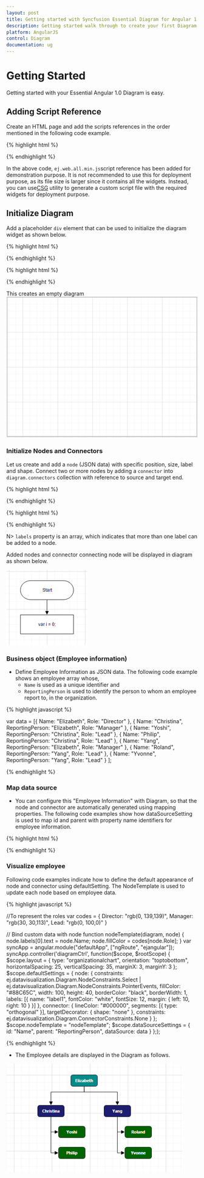 ```yaml
---
layout: post
title: Getting started with Syncfusion Essential Diagram for Angular 1.0
description: Getting started walk through to create your first Diagram and Organizational Chart Diagram.
platform: AngularJS
control: Diagram
documentation: ug
---
```


# Getting Started

Getting started with your Essential Angular 1.0 Diagram is easy.

## Adding Script Reference

Create an HTML page and add the scripts references in the order mentioned in the following code example.

{% highlight html %}

<!DOCTYPE html>
<html ng-app="defaultApp">

<head>
    <link rel="stylesheet" href="http://cdn.syncfusion.com/14.3.0.49/js/web/bootstrap-  theme/ej.web.all.min.css" />
    <script src="https://code.jquery.com/jquery-3.0.0.min.js"></script>
    <script src="http://cdn.syncfusion.com/js/assets/external/jsrender.min.js" type="text/javascript"></script>
    <script src="https://ajax.aspnetcdn.com/ajax/jquery.validate/1.14.0/jquery.validate.min.js"></script>
    <script src="https://code.angularjs.org/1.4.0-rc.2/angular.min.js"></script>
    <script src="http://cdn.syncfusion.com/14.3.0.49/js/web/ej.web.all.min.js" type="text/javascript"></script>
    <script src="http://js.syncfusion.com/demos/web/scripts/xljsondata.js" type="text/javascript"></script>
    <script src="https://code.angularjs.org/1.4.0-rc.2/angular-route.min.js"></script>
    <script src="http://cdn.syncfusion.com/14.3.0.49/js/common/ej.widget.angular.min.js"></script>
</head>

<body>
</body>

</html>

{% endhighlight %}

In the above code, `ej.web.all.min.js`script reference has been added for demonstration purpose. It is not recommended to use this for deployment purpose, as its file size is larger since it contains all the widgets. Instead, you can use[CSG](http://csg.syncfusion.com/# "") utility to generate a custom script file with the required widgets for deployment purpose.

## Initialize Diagram

Add a placeholder `div` element that can be used to initialize the diagram widget as shown below.

{% highlight html %}

<!DOCTYPE html>
<html ng-app="defaultApp">

<body ng-controller="diagramCtrl">
    <ej-diagram id="diagramCore" e-height="600px" e-width="100%"></ej-diagram>
</body>

</html>

{% endhighlight %}

{% highlight html %}

<!DOCTYPE html>
<html>

<body>
    <script>
        var syncApp = angular.module("defaultApp", ["ngRoute", "ejangular"]);
        syncApp.controller('diagramCtrl', function($scope, $rootScope) {});
    </script>
</body>
</html>

{% endhighlight %}

This creates an empty diagram
![](/angular-1/Diagram/Getting-Started_images/Getting-Started_img1.png)

### Initialize Nodes and Connectors

Let us create and add a `node` (JSON data) with specific position, size, label and shape. Connect two or more nodes by adding a `connector` into `diagram.connectors` collection with reference to source and target end.

{% highlight html %}

<!DOCTYPE html>
<html ng-app="defaultApp">

<body ng-controller="diagramCtrl">
    <ej-diagram id="diagramCore" e-height="600px" e-width="100%" e-nodes="nodes" e-connectors="connectors"></ej-diagram>
</body>

</html>

{% endhighlight %}

{% highlight html %}

<!DOCTYPE html>
<html>

<body>
    <script>
        var nodes = [{
                // Unique name for the node
                name: "Start",
                // Position of the node
                offsetX: 300,
                offsetY: 50,
                // Size of the node
                width: 140,
                height: 50,
                // Text(label) added to the node
                labels: [{
                    text: "Start"
                }],
                // Shape for the node
                type: "flow",
                shape: "terminator"
            },
            {
                name: "Init",
                offsetX: 300,
                offsetY: 140,
                width: 140,
                height: 50,
                labels: [{
                    text: "var i = 0;"
                }],
                type: "flow",
                shape: "process"
            }
        ];
        var connectors = [{
            // Unique name for the connector
            name: "connector1",
            // Source and Target node's name to which connector needs to be connected.
            sourceNode: "Start",
            targetNode: "Init",
            // An empty orthogonal segment
            segments: [{
                type: "orthogonal"
            }]
        }];
        var syncApp = angular.module("defaultApp", ["ngRoute", "ejangular"]);
        syncApp.controller('diagramCtrl', function($scope, $rootScope) {
            $scope.nodes = nodes;
            $scope.connectors = connectors;
        });
    </script>
</body>

</html>
{% endhighlight %}

N> `labels` property is an array, which indicates that more than one label can be added to a node.

Added nodes and connector connecting node will be displayed in diagram as shown below.

![](/angular-1/Diagram/Getting-Started_images/Getting-Started_img3.png)

### Business object (Employee information)

* Define Employee Information as JSON data. The following code example shows an employee array whose,
	* `Name` is used as a unique identifier and
	* `ReportingPerson` is used to identify the person to whom an employee report to, in the organization.

{% highlight javascript %}

var data = [{
        Name: "Elizabeth",
        Role: "Director"
    },
    {
        Name: "Christina",
        ReportingPerson: "Elizabeth",
        Role: "Manager"
    },
    {
        Name: "Yoshi",
        ReportingPerson: "Christina",
        Role: "Lead"
    },
    {
        Name: "Philip",
        ReportingPerson: "Christina",
        Role: "Lead"
    },
    {
        Name: "Yang",
        ReportingPerson: "Elizabeth",
        Role: "Manager"
    },
    {
        Name: "Roland",
        ReportingPerson: "Yang",
        Role: "Lead"
    },
    {
        Name: "Yvonne",
        ReportingPerson: "Yang",
        Role: "Lead"
    }
];

{% endhighlight %}

### Map data source

* You can configure this "Employee Information" with Diagram, so that the node and connector are automatically generated using mapping properties. The following code examples show how dataSourceSetting is used to map id and parent with property name identifiers for employee information.

{% highlight html %}

<ej-diagram id="diagram" e-height="450px"
                            e-layout-type="layout.type"
                            e-layout-orientation="layout.orientation"
                            e-layout-horizontalspacing="layout.horizontalSpacing"
                            e-layout-verticalspacing="layout.verticalSpacing"
                            e-layout-marginx="layout.marginX"
                            e-layout-marginy="layout.marginY"
                            e-nodetemplate="nodeTemplate"
                            e-datasourcesettings-datasource="dataSourceSettings.dataSource"
                            e-datasourcesettings-parent="dataSourceSettings.parent"
                            e-datasourcesettings-id="dataSourceSettings.id"
                            e-datasourcesettings-root="dataSourceSettings.root"
                            e-defaultsettings-node="defaultSettings.node"
                            e-defaultsettings-connector="defaultSettings.connector">
</ej-diagram>

{% endhighlight %}

### Visualize employee

Following code examples indicate how to define the default appearance of node and connector using defaultSetting. The NodeTemplate is used to update each node based on employee data.

{% highlight javascript %}

//To represent the roles
var codes = {
    Director: "rgb(0, 139,139)",
    Manager: "rgb(30, 30,113)",
    Lead: "rgb(0, 100,0)"
}

// Bind custom data with node
function nodeTemplate(diagram, node) {
    node.labels[0].text = node.Name;
    node.fillColor = codes[node.Role];
}
var syncApp = angular.module("defaultApp", ["ngRoute", "ejangular"]);
syncApp.controller('diagramCtrl', function($scope, $rootScope) {
    $scope.layout = {
        type: "organizationalchart",
        orientation: "toptobottom",
        horizontalSpacing: 25,
        verticalSpacing: 35,
        marginX: 3,
        marginY: 3
    };
    $scope.defaultSettings = {
        node: {
            constraints: ej.datavisualization.Diagram.NodeConstraints.Select | ej.datavisualization.Diagram.NodeConstraints.PointerEvents,
            fillColor: "#88C65C",
            width: 100,
            height: 40,
            borderColor: "black",
            borderWidth: 1,
            labels: [{
                name: "label1",
                fontColor: "white",
                fontSize: 12,
                margin: {
                    left: 10,
                    right: 10
                }
            }]
        },
        connector: {
            lineColor: "#000000",
            segments: [{
                type: "orthogonal"
            }],
            targetDecorator: {
                shape: "none"
            },
            constraints: ej.datavisualization.Diagram.ConnectorConstraints.None
        }
    };
    $scope.nodeTemplate = "nodeTemplate";
    $scope.dataSourceSettings = {
        id: "Name",
        parent: "ReportingPerson",
        dataSource: data
    }
};);

{% endhighlight %}

* The Employee details are displayed in the Diagram as follows.

![](/angular-1/Diagram/Getting-Started_images/Getting-Started_img5.png)
